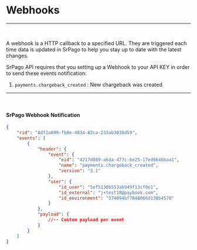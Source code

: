 # Webhooks
------
<br/>

A webhook is a HTTP callback to a specified URL. They are triggered each time data is updated in SrPago to help you stay up to date with the latest changes.

SrPago API requires that you setting up a Webhook to your API KEY in order to send these events notification:

1.  `payments.chargeback_created` : New chargeback was created

------

<br/>

#### SrPago Webhook Notification 

```json
{
    "rid": "8df2a899-fb8e-4034-82ca-233ab3030d59",
    "events": [
        {
            "header": {
                "event": {
                    "eid": "4217d889-a6da-477c-be25-17ed6646baa1",
                    "name": "payments.chargeback_created",
                    "version": "3.1"
                },
                "user": {
                    "id_user": "5ef5130b553ab949f13cf0e1",
                    "id_external": "j+test18@paybook.com",
                    "id_environment": "574894bf7848066d138b4570"
                }
            },
            "payload": {
                //-- Custom payload per event
            }
        }
    ]
}
```

